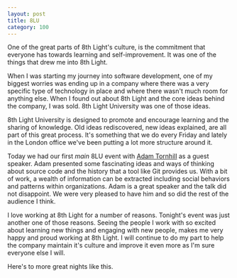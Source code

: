 ```yaml
---
layout: post
title: 8LU
category: 100
---
```

One of the great parts of 8th Light's culture, is the commitment that everyone has towards learning and self-improvement. It was one of the things that drew me into 8th Light.

When I was starting my journey into software development, one of my biggest worries was ending up in a company where there was a very specific type of technology in place and where there wasn't much room for anything else. When I found out about 8th Light and the core ideas behind the company, I was sold. 8th Light University was one of those ideas.

8th Light University is designed to promote and encourage learning and the sharing of knowledge. Old ideas rediscovered, new ideas explained, are all part of this great process. It's something that we do every Friday and lately in the London office we've been putting a lot more structure around it.

Today we had our first _main_ 8LU event with [Adam Tornhill](http://www.adamtornhill.com/bookreviews.htm) as a guest speaker. Adam presented some fascinating ideas and ways of thinking about source code and the history that a tool like Git provides us. With a bit of work, a wealth of information can be extracted including social behaviors and patterns within organizations. Adam is a great speaker and the talk did not disappoint. We were very pleased to have him and so did the rest of the audience I think.

I love working at 8th Light for a number of reasons. Tonight's event was just another one of those reasons. Seeing the people I work with so excited about learning new things and engaging with new people, makes me very happy and proud working at 8th Light. I will continue to do my part to help the company maintain it's culture and improve it even more as I'm sure everyone else I will.

Here's to more great nights like this.
